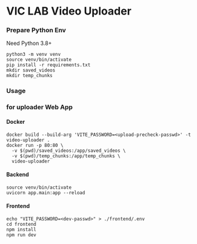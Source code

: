 # VIC LAB Video Uploader

### Prepare Python Env

Need Python 3.8+

```
python3 -m venv venv
source venv/bin/activate
pip install -r requirements.txt
mkdir saved_videos
mkdir temp_chunks
```

### Usage

### for uploader Web App

#### Docker

```
docker build --build-arg 'VITE_PASSWORD=<upload-precheck-passwd>' -t video-uploader .
docker run -p 80:80 \
  -v $(pwd)/saved_videos:/app/saved_videos \
  -v $(pwd)/temp_chunks:/app/temp_chunks \
  video-uploader
```

#### Backend

```
source venv/bin/activate
uvicorn app.main:app --reload
```

#### Frontend

```
echo "VITE_PASSWORD=<dev-passwd>" > ./frontend/.env
cd frontend
npm install
npm run dev
```
